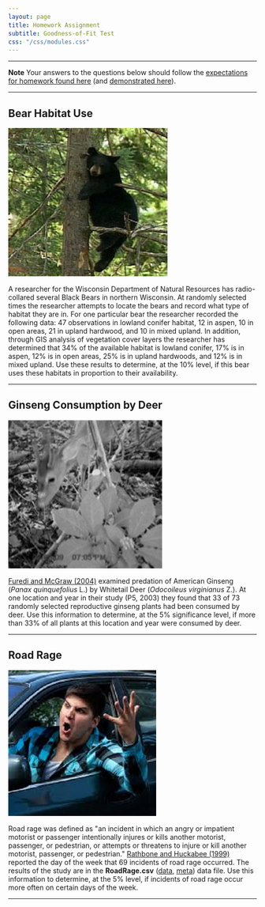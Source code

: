 ```yaml
---
layout: page
title: Homework Assignment
subtitle: Goodness-of-Fit Test
css: "/css/modules.css"
---
```


----

<div class="alert alert-warning">
  <strong>Note</strong> Your answers to the questions below should follow the <a href="../../resources/hwformat" target="_blank">expectations for homework found here</a> (and <a href="../../resources/FAQ/FAQs/HWFormat_Example.pdf" target="_blank">demonstrated here</a>).
</div>

----

## Bear Habitat Use
<img src="../zimgs/black-bear-in-tree.jpg" alt="Black Bear in Tree" class="img-right">

A researcher for the Wisconsin Department of Natural Resources has radio-collared several Black Bears in northern Wisconsin. At randomly selected times the researcher attempts to locate the bears and record what type of habitat they are in. For one particular bear the researcher recorded the following data: 47 observations in lowland conifer habitat, 12 in aspen, 10 in open areas, 21 in upland hardwood, and 10 in mixed upland. In addition, through GIS analysis of vegetation cover layers the researcher has determined that 34% of the available habitat is lowland conifer, 17% is in aspen, 12% is in open areas, 25% is in upland hardwoods, and 12% is in mixed upland. Use these results to determine, at the 10% level, if this bear uses these habitats in proportion to their availability.

----

## Ginseng Consumption by Deer
<img src="../zimgs/deer-eating-ginseng.jpg" alt="Deer Eating Ginseng" class="img-right">

[Furedi and McGraw (2004)](https://www.researchgate.net/publication/228788782_White-tailed_Deer_Dispersers_or_Predators_of_American_Ginseng_Seeds) examined predation of American Ginseng (*Panax quinquefolius* L.) by Whitetail Deer (*Odocoileus virginianus* Z.). At one location and year in their study (P5, 2003) they found that 33 of 73 randomly selected reproductive ginseng plants had been consumed by deer. Use this information to determine, at the 5% significance level, if more than 33% of all plants at this location and year were consumed by deer.

----

## Road Rage
<img src="../zimgs/road-rage.jpg" alt="Road Rage" class="img-right">

Road rage was defined as "an incident in which an angry or impatient motorist or passenger intentionally injures or kills another motorist, passenger, or pedestrian, or attempts or threatens to injure or kill another motorist, passenger, or pedestrian." [Rathbone and Huckabee (1999)](https://www.aaafoundation.org/sites/default/files/RoadRageFinal.pdf) reported the day of the week that 69 incidents of road rage occurred. The results of the study are in the **RoadRage.csv** ([data](https://raw.githubusercontent.com/droglenc/NCData/master/RoadRage.csv), [meta](https://raw.githubusercontent.com/droglenc/NCData/master/RoadRage_meta.txt)) data file. Use this information to determine, at the 5% level, if incidents of road rage occur more often on certain days of the week.

----
